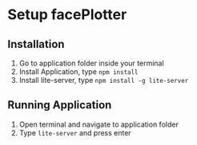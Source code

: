 # Setup facePlotter

## Installation
1. Go to application folder inside your terminal
2. Install Application, type `npm install`
3. Install lite-server, type `npm install -g lite-server`

## Running Application
1. Open terminal and navigate to application folder
2. Type `lite-server` and press enter
